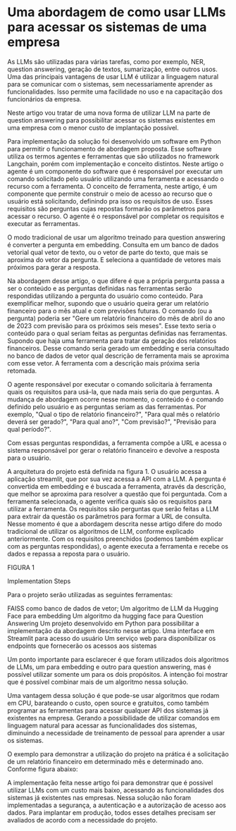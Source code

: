# Uma abordagem de como usar LLMs para acessar os sistemas de uma empresa 

As LLMs são utilizadas para várias tarefas, como por exemplo, NER, question answering, geração de textos, sumarização, entre outros usos. Uma das principais vantagens de usar LLM é utilizar a linguagem natural para se comunicar com o sistemas, sem necessariamente aprender as funcionalidades. Isso permite uma facilidade no uso e na capacitação dos funcionários da empresa. 

Neste artigo vou tratar de uma nova forma de utilizar LLM na parte de question answering para possibilitar acessar os sistemas existentes em uma empresa com o menor custo de implantação possível.

Para implementação da solução foi desenvolvido um software em Python para permitir o funcionamento de abordagem proposta. Esse software utiliza os termos agentes e ferramentas que são utilizados no framework Langchain, porém com implementação e conceito distintos. Neste artigo o agente é um componente do software que é responsável por executar um comando solicitado pelo usuário utilizando uma ferramenta e acessando o recurso com a ferramenta. O conceito de ferramenta, neste artigo, é um componente que permite construir o meio de acesso ao recurso que o usuário está solicitando, definindo pra isso os requisitos de uso. Esses requisitos são perguntas cujas repostas formarão os parâmetros para acessar o recurso. O agente é o responsável por completar os requisitos e executar as ferramentas.

O modo tradicional de usar um algoritmo treinado para question answering é converter a pergunta em embedding. Consulta em um banco de dados vetorial qual vetor de texto, ou o vetor de parte do texto, que mais se aproxima do vetor da pergunta. E seleciona a quantidade de vetores mais próximos para gerar a resposta.

 Na abordagem desse artigo, o que difere é que a própria pergunta passa a ser o conteúdo e as perguntas definidas nas ferramentas serão respondidas utilizando a pergunta do usuário como conteúdo. Para exemplificar melhor, supondo que o usuário queira gerar um relatório financeiro para o mês atual e com previsões futuras. O comando (ou a pergunta) poderia ser "Gere um relatório financeiro do mês de abril do ano de 2023 com previsão para os próximos seis meses". Esse texto seria o conteúdo para o qual seriam feitas as perguntas definidas nas ferramentas. Supondo que haja uma ferramenta para tratar da geração dos relatórios financeiros. Desse comando seria gerado um embedding e seria consultado no banco de dados de vetor qual descrição de ferramenta mais se aproxima com esse vetor. A ferramenta com a descrição mais próxima seria retomada. 

O agente responsável por executar o comando solicitaria à ferramenta quais os requisitos para usá-la, que nada mais seria do que perguntas. A mudança de abordagem ocorre nesse momento, o conteúdo é o comando definido pelo usuário e as perguntas seriam as das ferramentas. Por exemplo, "Qual o tipo de relatório financeiro?", "Para qual mês o relatório deverá ser gerado?", "Para qual ano?", "Com previsão?", "Previsão para qual período?".

Com essas perguntas respondidas, a ferramenta compõe a URL e acessa o sistema responsável por gerar o relatório financeiro e devolve a resposta para o usuário. 

A arquitetura do projeto está definida na figura 1. O usuário acessa a aplicação streamlit, que por sua vez acessa a API com a LLM. A pergunta é convertida em embedding e é buscada a ferramenta, através da descrição, que melhor se aproxima para resolver a questão que foi perguntada. Com a ferramenta selecionada, o agente verifica quais são os requisitos para utilizar a ferramenta. Os requisitos são perguntas que serão feitas a LLM para extrair da questão os parâmetros para formar a URL de consulta. Nesse momento é que a abordagem descrita nesse artigo difere do modo tradicional de utilizar os algoritmos de LLM, conforme explicado anteriormente. Com os requisitos preenchidos (podemos também explicar com as perguntas respondidas), o agente executa a ferramenta e recebe os dados e repassa a reposta para o usuário.

FIGURA 1




Implementation Steps


Para o projeto serão utilizadas as seguintes ferramentas:

FAISS como banco de dados de vetor;
Um algoritmo de LLM da Hugging Face para embedding
Um algoritmo da hugging face para Question Answering
Um projeto desenvolvido em Python para possibilitar a implementação da abordagem descrito nesse artigo.
Uma interface em Streamlit para acesso do usuário 
Um serviço web para disponibilizar os endpoints que fornecerão os acessos aos sistemas 

Um ponto importante para esclarecer é que foram utilizados dois algoritmos de LLMs, um para embedding e outro para question answering, mas é possível utilizar somente um para os dois propósitos. A intenção foi mostrar que é possível combinar mais de um algoritmo nessa solução.

Uma vantagem dessa solução é que pode-se usar algoritmos que rodam em CPU, barateando o custo, open source e gratuitos, como também programar as ferramentas para acessar qualquer API dos sistemas já existentes na empresa. Gerando a possibilidade de utilizar comandos em linguagem natural para acessar as funcionalidades dos sistemas, diminuindo a necessidade de treinamento de pessoal para aprender a usar os sistemas.

O exemplo para demonstrar a utilização do projeto na prática é a solicitação de um relatório financeiro em determinado mês e determinado ano. Conforme figura abaixo:




A implementação feita nesse artigo foi para demonstrar que é possivel utilizar LLMs com um custo mais baixo, acessando as funcionalidades dos sistemas já existentes nas empresas. Nessa solução não foram implementadas a segurança, a autenticação e a autorização de acesso aos dados. Para implantar em produção, todos esses detalhes precisam ser avaliados de acordo com a necessidade do projeto.

